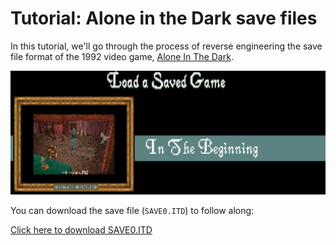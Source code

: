 # Tutorial: Alone in the Dark save files

In this tutorial, we'll go through the process of reverse engineering the save file format
of the 1992 video game, [Alone In The Dark](<https://en.wikipedia.org/wiki/Alone_in_the_Dark_(1992_video_game)>).

![Screenshot of the load screen](../screenshots/tutorial/aitd-save.jpg)

You can download the save file (`SAVE0.ITD`) to follow along:

<a href="../assets/SAVE0.ITD">Click here to download SAVE0.ITD</a>